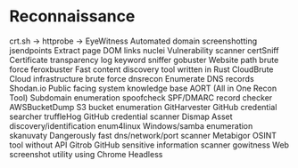 # Reconnaissance
crt.sh -> httprobe -> EyeWitness Automated domain screenshotting
jsendpoints Extract page DOM links
nuclei Vulnerability scanner
certSniff Certificate transparency log keyword sniffer
gobuster Website path brute force
feroxbuster Fast content discovery tool written in Rust
CloudBrute Cloud infrastructure brute force
dnsrecon Enumerate DNS records
Shodan.io Public facing system knowledge base
AORT (All in One Recon Tool) Subdomain enumeration
spoofcheck SPF/DMARC record checker
AWSBucketDump S3 bucket enumeration
GitHarvester GitHub credential searcher
truffleHog GitHub credential scanner
Dismap Asset discovery/identification
enum4linux Windows/samba enumeration
skanuvaty Dangerously fast dns/network/port scanner
Metabigor OSINT tool without API
Gitrob GitHub sensitive information scanner
gowitness Web screenshot utility using Chrome Headless
